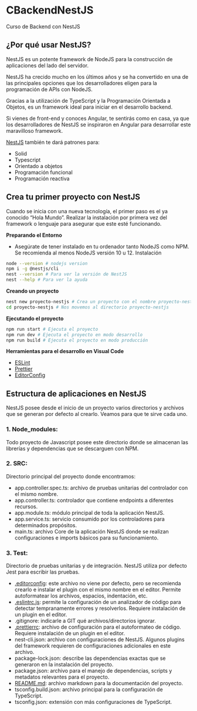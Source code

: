 # CBackendNestJS
Curso de Backend con NestJS

## ¿Por qué usar NestJS?
  NestJS es un potente framework de NodeJS para la construcción de aplicaciones del lado del servidor.

  NestJS ha crecido mucho en los últimos años y se ha convertido en una de las principales opciones que los desarrolladores eligen para la programación de APIs con NodeJS.

  Gracias a la utilización de TypeScript y la Programación Orientada a Objetos, es un framework ideal para iniciar en el desarrollo backend.

  Si vienes de front-end y conoces Angular, te sentirás como en casa, ya que los desarrolladores de NestJS se inspiraron en Angular para desarrollar este maravilloso framework.

  [NestJS](https://nestjs.com/) también te dará patrones para:
  - Solid
  - Typescript
  - Orientado a objetos
  - Programación funcional
  - Programación reactiva

## Crea tu primer proyecto con NestJS
  Cuando se inicia con una nueva tecnología, el primer paso es el ya conocido “Hola Mundo”. Realizar la instalación por primera vez del framework o lenguaje para asegurar que este esté funcionando.

  **Preparando el Entorno**
  - Asegúrate de tener instalado en tu ordenador tanto NodeJS como NPM. Se recomienda al menos NodeJS versión 10 u 12.
  Instalación
  ```bash
  node --version # nodejs version
  npm i -g @nestjs/cli 
  nest --version # Para ver la versión de NestJS
  nest --help # Para ver la ayuda
  ```

  **Creando un proyecto**
  ```bash
  nest new proyecto-nestjs # Crea un proyecto con el nombre proyecto-nestjs
  cd proyecto-nestjs # Nos movemos al directorio proyecto-nestjs
  ```
  **Ejecutando el proyecto**
  ```bash
  npm run start # Ejecuta el proyecto
  npm run dev # Ejecuta el proyecto en modo desarrollo
  npm run build # Ejecuta el proyecto en modo producción
  ```
  **Herramientas para el desarrollo en Visual Code**
  - [ESLint](https://marketplace.visualstudio.com/items?itemName=dbaeumer.vscode-eslint)
  - [Prettier](https://marketplace.visualstudio.com/items?itemName=esbenp.prettier-vscode)
  - [EditorConfig](https://marketplace.visualstudio.com/items?itemName=EditorConfig.EditorConfig)

## Estructura de aplicaciones en NestJS
  NestJS posee desde el inicio de un proyecto varios directorios y archivos que se generan por defecto al crearlo. Veamos para que te sirve cada uno.
  
  ### 1. Node_modules:
  Todo proyecto de Javascript posee este directorio donde se almacenan las librerías y dependencias que se descarguen con NPM.

  ### 2. SRC:
  Directorio principal del proyecto donde encontramos:

  - app.controller.spec.ts: archivo de pruebas unitarias del controlador con el mismo nombre.
  - app.controller.ts: controlador que contiene endpoints a diferentes recursos.
  - app.module.ts: módulo principal de toda la aplicación NestJS.
  - app.service.ts: servicio consumido por los controladores para determinados propósitos.
  - main.ts: archivo Core de la aplicación NestJS donde se realizan configuraciones e imports básicos para su funcionamiento.

  ### 3. Test:
  Directorio de pruebas unitarias y de integración. NestJS utiliza por defecto Jest para escribir las pruebas.

  - [.editorconfig](https://editorconfig.org/): este archivo no viene por defecto, pero se recomienda crearlo e instalar el plugin con el mismo nombre en el editor. Permite autoformatear los archivos, espacios, indentación, etc.
  - [.eslintrc.js](https://eslint.org/  ): permite la configuración de un analizador de código para detectar tempranamente errores y resolverlos. Requiere instalación de un plugin en el editor.
  - .gitignore: indicarle a GIT qué archivos/directorios ignorar.
  - [.prettierrc](https://prettier.io/): archivo de configuración para el autoformateo de código. Requiere instalación de un plugin en el editor.
  - nest-cli.json: archivo con configuraciones de NestJS. Algunos plugins del framework requieren de configuraciones adicionales en este archivo.
  - package-lock.json: describe las dependencias exactas que se generaron en la instalación del proyecto.
  - package.json: archivo para el manejo de dependencias, scripts y metadatos relevantes para el proyecto.
  - [README.md](https://changelog.md/): archivo markdown para la documentación del proyecto.
  - tsconfig.build.json: archivo principal para la configuración de TypeScript.
  - tsconfig.json: extensión con más configuraciones de TypeScript.
